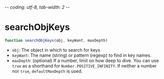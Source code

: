 -*- coding: utf-8, tab-width: 2 -*-

searchObjKeys
=============

```javascript
function searchObjKeys(obj, keyWant, maxDepth)
```
* `obj`: The object in which to search for keys
* `keyWant`: The name (string) or pattern (regexp) to find in key names.
* `maxDepth`: (optional) If a number, limit on how deep to dive.
You can use `true` as a shorthand for `Number.POSITIVE_INFINITY`.
If neither a number nor `true`, `defaultMaxDepth` is used.
